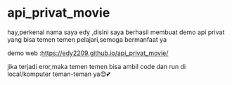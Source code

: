 # api_privat_movie
hay,perkenal nama saya edy ,disini saya berhasil membuat demo api privat yang bisa temen temen pelajari,semoga bermanfaat ya

demo web :https://edy2209.github.io/api_privat_movie/

jika terjadi eror,maka temen temen bisa ambil code dan run di local/komputer teman-teman ya😊💕
